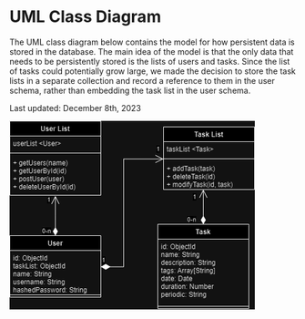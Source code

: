 # UML Class Diagram

The UML class diagram below contains the model for how persistent data is stored in the database.
The main idea of the model is that the only data that needs to be persistently stored is the lists
of users and tasks. Since the list of tasks could potentially grow large, we made the decision to
store the task lists in a separate collection and record a reference to them in the user schema,
rather than embedding the task list in the user schema.

Last updated: December 8th, 2023

![UML Class Diagram](https://github.com/NipunDas/Taskinator-Project/blob/main/docs/Project_Diagram.png?raw=true)

